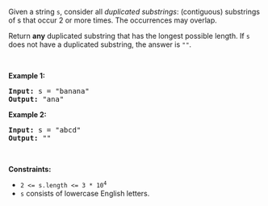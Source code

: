 Given a string `` s ``, consider all _duplicated substrings_: (contiguous) substrings of s that occur 2 or more times.&nbsp;The occurrences&nbsp;may overlap.

Return __any__ duplicated&nbsp;substring that has the longest possible length.&nbsp;If `` s `` does not have a duplicated substring, the answer is `` "" ``.

&nbsp;

__Example 1:__

<pre><strong>Input:</strong> s = "banana"
<strong>Output:</strong> "ana"
</pre>

__Example 2:__

<pre><strong>Input:</strong> s = "abcd"
<strong>Output:</strong> ""
</pre>

&nbsp;

__Constraints:__

*   <code>2 &lt;= s.length &lt;= 3 * 10<sup>4</sup></code>
*   `` s `` consists of lowercase English letters.